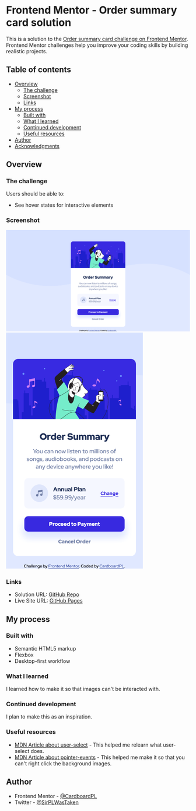 # Frontend Mentor - Order summary card solution

This is a solution to the [Order summary card challenge on Frontend Mentor](https://www.frontendmentor.io/challenges/order-summary-component-QlPmajDUj). Frontend Mentor challenges help you improve your coding skills by building realistic projects. 

## Table of contents

- [Overview](#overview)
  - [The challenge](#the-challenge)
  - [Screenshot](#screenshot)
  - [Links](#links)
- [My process](#my-process)
  - [Built with](#built-with)
  - [What I learned](#what-i-learned)
  - [Continued development](#continued-development)
  - [Useful resources](#useful-resources)
- [Author](#author)
- [Acknowledgments](#acknowledgments)

## Overview

### The challenge

Users should be able to:

- See hover states for interactive elements

### Screenshot

![](./screenshots/desktop-preview.png)
![](./screenshots/mobile-preview.png)

### Links

- Solution URL: [GitHub Repo](https://github.com/CardboardPL/Frontend-Mentor-Order-summary-card)
- Live Site URL: [GitHub Pages](https://cardboardpl.github.io/Frontend-Mentor-Order-summary-card/)

## My process

### Built with

- Semantic HTML5 markup
- Flexbox
- Desktop-first workflow

### What I learned

I learned how to make it so that images can't be interacted with.

### Continued development

I plan to make this as an inspiration.

### Useful resources

- [MDN Article about user-select](https://developer.mozilla.org/en-US/docs/Web/CSS/user-select) - This helped me relearn what user-select does.
- [MDN Article about pointer-events](https://developer.mozilla.org/en-US/docs/Web/CSS/pointer-events) - This helped me make it so that you can't right click the background images.

## Author

- Frontend Mentor - [@CardboardPL](https://www.frontendmentor.io/profile/CardboardPL)
- Twitter - [@SirPLWasTaken](https://www.twitter.com/SirPLWasTaken)